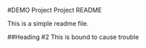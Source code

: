 #DEMO Project Project README

This is a simple readme file.

##Heading #2
This is bound to cause trouble
